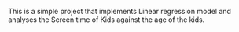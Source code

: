 This is a simple project that implements Linear regression model and analyses the Screen time of Kids against the age of the kids.

